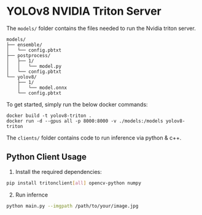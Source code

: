 # YOLOv8 NVIDIA Triton Server

The `models/` folder contains the files needed to run the Nvidia triton server.

```
models/
├── ensemble/
│   └── config.pbtxt
├── postprocess/
│   ├── 1/
│   │   └── model.py
│   └── config.pbtxt
└── yolov8/
    ├── 1/
    │   └── model.onnx
    └── config.pbtxt
```

To get started, simply run the below docker commands:

```console
docker build -t yolov8-triton .
docker run -d --gpus all -p 8000:8000 -v ./models:/models yolov8-triton
```

The `clients/` folder contains code to run inference via python & c++.

## Python Client Usage

1. Install the required dependencies:

```bash
pip install tritonclient[all] opencv-python numpy
```

2. Run infernce

```bash
python main.py --imgpath /path/to/your/image.jpg
```

